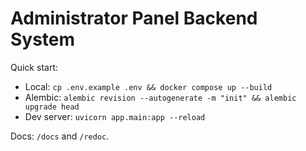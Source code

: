 # Administrator Panel Backend System

Quick start:

- Local: `cp .env.example .env && docker compose up --build`
- Alembic: `alembic revision --autogenerate -m "init" && alembic upgrade head`
- Dev server: `uvicorn app.main:app --reload`

Docs: `/docs` and `/redoc`.